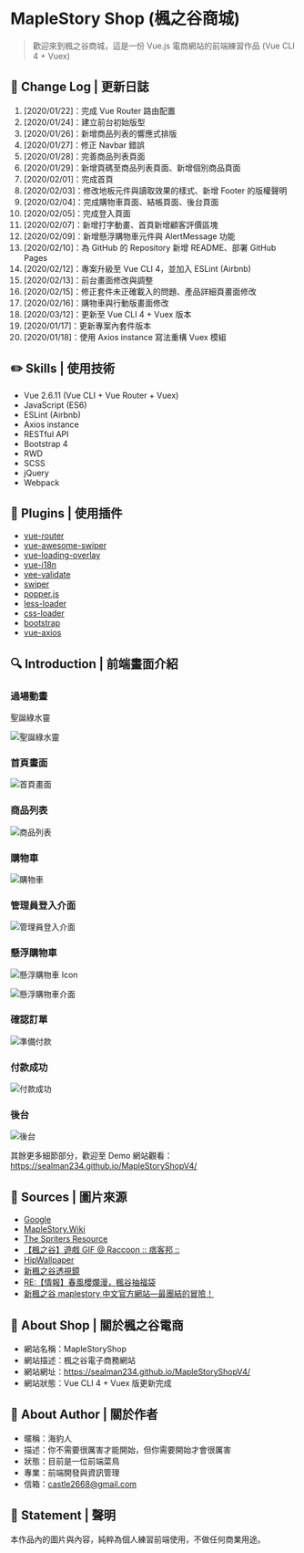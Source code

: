 # MapleStory Shop (楓之谷商城)

> 歡迎來到楓之谷商城，這是一份 Vue.js 電商網站的前端練習作品 (Vue CLI 4 + Vuex)

## :pencil: Change Log | 更新日誌

1. [2020/01/22]：完成 Vue Router 路由配置
2. [2020/01/24]：建立前台初始版型
3. [2020/01/26]：新增商品列表的響應式排版
4. [2020/01/27]：修正 Navbar 錯誤
5. [2020/01/28]：完善商品列表頁面
6. [2020/01/29]：新增頁碼至商品列表頁面、新增個別商品頁面
7. [2020/02/01]：完成首頁
8. [2020/02/03]：修改地板元件與讀取效果的樣式、新增 Footer 的版權聲明
9. [2020/02/04]：完成購物車頁面、結帳頁面、後台頁面
10. [2020/02/05]：完成登入頁面
11. [2020/02/07]：新增打字動畫、首頁新增顧客評價區塊
12. [2020/02/09]：新增懸浮購物車元件與 AlertMessage 功能
13. [2020/02/10]：為 GitHub 的 Repository 新增 README、部署 GitHub Pages
14. [2020/02/12]：專案升級至 Vue CLI 4，並加入 ESLint (Airbnb)
15. [2020/02/13]：前台畫面修改與調整
16. [2020/02/15]：修正套件未正確載入的問題、產品詳細頁畫面修改
17. [2020/02/16]：購物車與行動版畫面修改
18. [2020/03/12]：更新至 Vue CLI 4 + Vuex 版本
19. [2020/01/17]：更新專案內套件版本
20. [2020/01/18]：使用 Axios instance 寫法重構 Vuex 模組

## :pencil2: Skills | 使用技術

- Vue 2.6.11 (Vue CLI + Vue Router + Vuex)
- JavaScript (ES6)
- ESLint (Airbnb)
- Axios instance
- RESTful API
- Bootstrap 4
- RWD
- SCSS
- jQuery
- Webpack

## :pushpin: Plugins | 使用插件

- [vue-router](https://router.vuejs.org/zh/)
- [vue-awesome-swiper](https://3.swiper.com.cn/)
- [vue-loading-overlay](https://www.npmjs.com/package/vue-loading-overlay)
- [vue-i18n](https://github.com/kazupon/vue-i18n#readme)
- [vee-validate](https://logaretm.github.io/vee-validate/)
- [swiper](https://swiperjs.com/)
- [popper.js](https://popper.js.org/)
- [less-loader](https://github.com/webpack-contrib/less-loader)
- [css-loader](https://github.com/webpack-contrib/css-loader)
- [bootstrap](https://getbootstrap.com/)
- [vue-axios](https://www.npmjs.com/package/vue-axios)

## :mag: Introduction | 前端畫面介紹

### 過場動畫

聖誕綠水靈

![聖誕綠水靈](https://pic.pimg.tw/a60814billy/4969f831c31f0.gif)

### 首頁畫面

![首頁畫面](https://i.imgur.com/0SbH3Zd.png)

### 商品列表

![商品列表](https://i.imgur.com/D1mpMiB.png)

### 購物車

![購物車](https://i.imgur.com/4eMeQhm.png)

### 管理員登入介面

![管理員登入介面](https://i.imgur.com/4fnFIn9.png)

### 懸浮購物車

![懸浮購物車 Icon](https://truth.bahamut.com.tw/s01/201703/fba8911b1056d239f4d56cc23bfe2e01.GIF)

![懸浮購物車介面](https://i.imgur.com/sun6CtR.png)

### 確認訂單

![準備付款](https://i.imgur.com/5Et22Gd.png)

### 付款成功

![付款成功](https://i.imgur.com/X45F7zg.png)

### 後台

![後台](https://i.imgur.com/EimA1IQ.png)

其餘更多細節部分，歡迎至 Demo 網站觀看：<https://sealman234.github.io/MapleStoryShopV4/>

## :art: Sources | 圖片來源

- [Google](https://www.google.com/)
- [MapleStory.Wiki](https://maplestory.wiki/)
- [The Spriters Resource](https://www.spriters-resource.com/)
- [【楓之谷】遊戲 GIF @ Raccoon :: 痞客邦 ::](https://a60814billy.pixnet.net/blog/post/25237273)
- [HipWallpaper](https://hipwallpaper.com/)
- [新楓之谷透視鏡](http://gametsg.techbang.com/maplestory/)
- [RE:【情報】春風櫻爛漫，楓谷抽福袋](https://forum.gamer.com.tw/Co.php?bsn=7650&sn=6222785)
- [新楓之谷 maplestory 中文官方網站—最團結的冒險！](https://tw.beanfun.com/maplestory/main.aspx)

## :maple_leaf: About Shop | 關於楓之谷電商

- 網站名稱：MapleStoryShop
- 網站描述：楓之谷電子商務網站
- 網站網址：<https://sealman234.github.io/MapleStoryShopV4/>
- 網站狀態：Vue CLI 4 + Vuex 版更新完成

## :hamburger: About Author | 關於作者

- 暱稱：海豹人
- 描述：你不需要很厲害才能開始，但你需要開始才會很厲害
- 狀態：目前是一位前端菜鳥
- 專業：前端開發與資訊管理
- 信箱：[castle2668@gmail.com](mailto:castle2668@gmail.com)

## :paperclip: Statement | 聲明

本作品內的圖片與內容，純粹為個人練習前端使用，不做任何商業用途。
